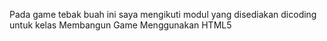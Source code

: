 Pada game tebak buah ini saya mengikuti modul yang disediakan dicoding untuk kelas Membangun Game Menggunakan HTML5
